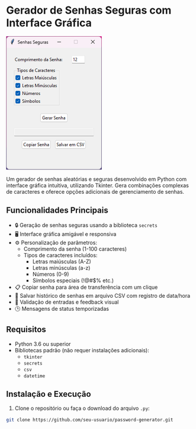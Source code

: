 # Gerador de Senhas Seguras com Interface Gráfica

![alt text](image.png)

Um gerador de senhas aleatórias e seguras desenvolvido em Python com interface gráfica intuitiva, utilizando Tkinter. Gera combinações complexas de caracteres e oferece opções adicionais de gerenciamento de senhas.

## Funcionalidades Principais

- 🔒 Geração de senhas seguras usando a biblioteca `secrets`
- 🖥️ Interface gráfica amigável e responsiva
- ⚙️ Personalização de parâmetros:
  - Comprimento da senha (1-100 caracteres)
  - Tipos de caracteres incluídos:
    - Letras maiúsculas (A-Z)
    - Letras minúsculas (a-z)
    - Números (0-9)
    - Símbolos especiais (!@#$% etc.)
- 📋 Copiar senha para área de transferência com um clique
- 💾 Salvar histórico de senhas em arquivo CSV com registro de data/hora
- 🚨 Validação de entradas e feedback visual
- 🕒 Mensagens de status temporizadas

## Requisitos

- Python 3.6 ou superior
- Bibliotecas padrão (não requer instalações adicionais):
  - `tkinter`
  - `secrets`
  - `csv`
  - `datetime`

## Instalação e Execução

1. Clone o repositório ou faça o download do arquivo `.py`:
```bash
git clone https://github.com/seu-usuario/password-generator.git
